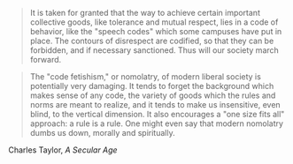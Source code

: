 > It is taken for granted that the way to achieve certain important collective goods, like tolerance and mutual respect, lies in a code of behavior, like the "speech codes" which some campuses have put in place. The contours of disrespect are codified, so that they can be forbidden, and if necessary sanctioned. Thus will our society march forward.

> The "code fetishism," or nomolatry, of modern liberal society is potentially very damaging. It tends to forget the background which makes sense of any code, the variety of goods which the rules and norms are meant to realize, and it tends to make us insensitive, even blind, to the vertical dimension. It also encourages a "one size fits all" approach: a rule is a rule. One might even say that modern nomolatry dumbs us down, morally and spiritually.

Charles Taylor, *A Secular Age*
